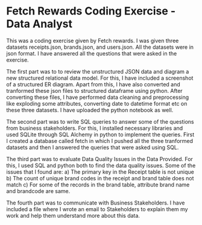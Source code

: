 # Fetch Rewards Coding Exercise - Data Analyst

This was a coding exercise given by Fetch rewards. I was given three datasets receipts.json, brands.json, and users.json. All the datasets were in json format. I have answered all the questions that were asked in the exercise.

The first part was to to review the unstructured JSON data and diagram a new structured relational data model. For this, I have included a screenshot of a structured ER diagram. Apart from this, I have also converted and tranformed these json files to structured dataframe using python. After converting these files, I have performed data cleaning and preprocessing like exploding some attributes, converting date to datetime format etc on these three datasets. I have uploaded the python notebook as well.

The second part was to write SQL queries to answer some of the questions from business stakeholders. For this, I installed necessary libraries and used SQLite through SQL Alchemy in python to implement the queries. First I created a database called fetch in which I pushed all the three tranformed datasets and then I answered the queries that were asked using SQL.

The third part was to evaluate Data Quality Issues in the Data Provided. For this, I used SQL and python both to find the data quality issues. Some of the issues that I found are:
a) The primary key in the Receipt table is not unique
b) The count of unique brand codes in the receipt and brand table does not match
c) For some of the records in the brand table, attribute brand name and brandcode are same.

The fourth part was to communicate with Business Stakeholders. I have included a file where I wrote an email to Stakeholders to explain them my work and help them understand more about this data.
